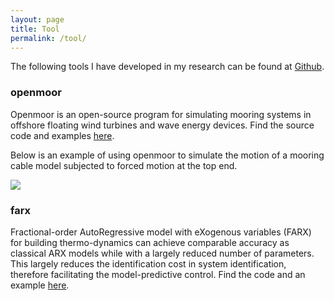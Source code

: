 ```yaml
---
layout: page
title: Tool
permalink: /tool/
---
```


The following tools I have developed in my research can be found at [Github](http://github.com/chen-lin).

### openmoor

Openmoor is an open-source program for simulating mooring systems in offshore floating wind turbines and wave energy devices. Find the source code and examples [here](https://github.com/chen-lin/openmoor/).

Below is an example of using openmoor to simulate the motion of a mooring cable model subjected to forced motion at the top end.

![](https://github.com/chen-lin/chen-lin.github.io/resources/case3-5.gif)

### farx

Fractional-order AutoRegressive model with eXogenous variables (FARX) for building thermo-dynamics can achieve comparable accuracy as classical ARX models while with a largely reduced number of parameters. This largely reduces the identification cost in system identification, therefore facilitating the model-predictive control. Find the code and an example [here](https://github.com/chen-lin/farx/).